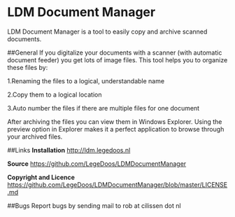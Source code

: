 LDM Document Manager
====================
LDM Document Manager is a tool to easily copy and archive scanned documents.


##General
If you digitalize your documents with a scanner (with automatic document feeder) you get lots of image files. This tool helps you to organize these files by:

1.Renaming the files to a logical, understandable name

2.Copy them to a logical location

3.Auto number the files if there are multiple files for one document


After archiving the files you can view them in Windows Explorer. Using the preview option in Explorer makes it a perfect application to browse through your archived files.


##Links
**Installation**          http://ldm.legedoos.nl

**Source**                https://github.com/LegeDoos/LDMDocumentManager

**Copyright and Licence** https://github.com/LegeDoos/LDMDocumentManager/blob/master/LICENSE.md



##Bugs
Report bugs by sending mail to rob at cilissen dot nl



